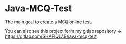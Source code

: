 # Java-MCQ-Test
The main goal to create a MCQ online test.

You can also see this project form my gitlab repository -> https://gitlab.com/SHAFIQLAB/java-mcq-test
